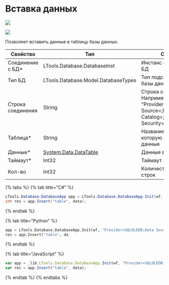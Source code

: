 # Вставка данных

![](<../../../../.gitbook/assets/image (100) (1) (1) (1) (1).png>)

![](<../../../../.gitbook/assets/бд. вставка данных.png>)

Позволяет вставить данные в таблицу базы данных.

| Свойство            | Тип                                 | Описание                                                                                                                |
| ------------------- | ----------------------------------- | ----------------------------------------------------------------------------------------------------------------------- |
| Соединение с БД\*   | LTools.Database.DatabaseInst        | Инстанс соединения с БД
| Тип БД              | LTools.Database.Model.DatabaseTypes | Тип подсоединяемой базы данных  
| Строка соединения   | String                              | Строка соединения с БД. Например: "Provider=SQLOLEDB;Data Source=<servername>;Initial Catalog=<dbname>;Integrated Security=SSPI"
| Таблица\*           | String                              | Название таблицы в БД, в которую нужно вставить данные
| Данные\*            | [System.Data.DataTable](https://learn.microsoft.com/ru-ru/dotnet/api/system.data.datatable?view=net-5.0) | Данные в виде таблицы
| Таймаут\*           | Int32                               | Таймаут запроса
| Кол-во              | Int32                               | Количество вставленных строк
  
  
{% tabs %}
{% tab title="C#" %}
```csharp
LTools.Database.DatabaseApp app = LTools.Database.DatabaseApp.Init(wf, "Provider=SQLOLEDB;Data Source=<servername>;Initial Catalog=<dbname>;Integrated Security=SSPI");
int res = app.Insert("table", data);
```
{% endtab %}

{% tab title="Python" %}
```python
app = LTools.Database.DatabaseApp.Init(wf, "Provider=SQLOLEDB;Data Source=<servername>;Initial Catalog=<dbname>;Integrated Security=SSPI")
res = app.Insert("table", da
```
{% endtab %}

{% tab title="JavaScript" %}
```javascript
var app = _lib.LTools.Database.DatabaseApp.Init(wf, "Provider=SQLOLEDB;Data Source=<servername>;Initial Catalog=<dbname>;Integrated Security=SSPI"); 
var res = app.Insert("table", data);
```
{% endtab %}
{% endtabs %}
  
